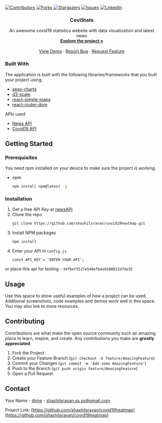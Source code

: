 [![Contributors][contributors-shield]][contributors-url]
[![Forks][forks-shield]][forks-url]
[![Stargazers][stars-shield]][stars-url]
[![Issues][issues-shield]][issues-url]
[![LinkedIn][linkedin-shield]][linkedin-url]

<p align="center">
  <h3 align="center">CoviStats</h3>

  <p align="center">
    An awesome covid19 statistics website with data visualization and latest news
    <br />
    <a href="https://github.com/shashilsravan/covid19heatmap"><strong>Explore the project »</strong></a>
    <br />
    <br />
    <a href="https://github.com/othneildrew/Best-README-Template">View Demo</a>
    ·
    <a href="https://github.com/shashilsravan/covid19heatmap/issues">Report Bug</a>
    ·
    <a href="https://github.com/shashilsravan/covid19heatmap/issues">Request Feature</a>
  </p>
</p>


### Built With

The application is built with the following libraries/frameworks that you built your project using.
* [apex-charts](https://apexcharts.com/docs/react-charts/)
* [d3-scale](https://www.npmjs.com/package/d3-scale)
* [react-simple-maps](https://www.react-simple-maps.io/)
* [react-router-dom](https://reactrouter.com/web/guides/quick-start)

APIs used
* [News API](https://newsapi.org/)
* [Covid19 API](https://documenter.getpostman.com/view/10808728/SzS8rjbc#27454960-ea1c-4b91-a0b6-0468bb4e6712)


## Getting Started

### Prerequisites

You need npm installed on your device to make sure the project is working.
* npm
  ```sh
  npm install npm@latest -g
  ```
  

### Installation

1. Get a free API Key at [newsAPI](https://newsapi.org/)
2. Clone the repo
   ```sh
   git clone https://github.com/shashilsravan/covid19heatmap.git
   ```
3. Install NPM packages
   ```sh
   npm install
   ```
4. Enter your API in `config.js`
   ```JS
   const API_KEY = 'ENTER YOUR API';

or place this api for testing - ``` 34f8ef3527e540efb4e8208012d7da35 ```


## Usage

Use this space to show useful examples of how a project can be used. Additional screenshots, code examples and demos work well in this space. You may also link to more resources.




## Contributing

Contributions are what make the open source community such an amazing place to learn, inspire, and create. Any contributions you make are **greatly appreciated**.

1. Fork the Project
2. Create your Feature Branch (`git checkout -b feature/AmazingFeature`)
3. Commit your Changes (`git commit -m 'Add some AmazingFeature'`)
4. Push to the Branch (`git push origin feature/AmazingFeature`)
5. Open a Pull Request



<!-- CONTACT -->
## Contact

Your Name - [@me](https://twitter.com/shashilSravan45) - shashilsravan.ss.ss@gmail.com

Project Link: [https://github.com/shashilsravan/covid19heatmap](https://github.com/shashilsravan/covid19heatmap)




[contributors-shield]: https://img.shields.io/github/contributors/shashilsravan/covid19heatmap.svg?style=for-the-badge
[contributors-url]: https://github.com/shashilsravan/covid19heatmap/graphs/contributors
[forks-shield]: https://img.shields.io/github/forks/shashilsravan/covid19heatmap.svg?style=for-the-badge
[forks-url]: https://github.com/shashilsravan/covid19heatmap/network/members
[stars-shield]: https://img.shields.io/github/stars/shashilsravan/covid19heatmap.svg?style=for-the-badge
[stars-url]: https://github.com/shashilsravan/covid19heatmap/stargazers
[issues-shield]: https://img.shields.io/github/issues/shashilsravan/covid19heatmap.svg?style=for-the-badge
[issues-url]: https://github.com/shashilsravan/covid19heatmap/issues
[license-shield]: https://img.shields.io/github/license/othneildrew/Best-README-Template.svg?style=for-the-badge
[license-url]: https://github.com/shashilsravan/covid19heatmap
[linkedin-shield]: https://img.shields.io/badge/-LinkedIn-black.svg?style=for-the-badge&logo=linkedin&colorB=555
[linkedin-url]: https://www.linkedin.com/in/shashil-sravan-a5b201191/
[product-screenshot]: images/screenshot1.png
